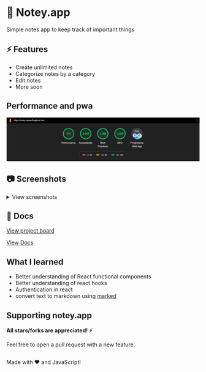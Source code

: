 # 📝 Notey.app

Simple notes app to keep track of important things

## ⚡ Features

- Create unlimited notes
- Categorize notes by a category
- Edit notes
- More soon

## Performance and pwa

![PWA](./docs/screens/notey-app-pwa.png)

## 📷 Screenshots

<details>
    <summary>View screenshots</summary>

### Sign in & Register

![signin](./docs/screens/signin.png)
![register](./docs/screens/register.png)

### Create note modal

![Create note](./docs/screens/create-note.png)

### Create new category

![Create note](./docs/screens/create-category.png)

### Main app

![main](./docs/screens/main-app.png)

</details>

## 📃 Docs

[View project board](https://github.com/Dev-CasperTheGhost/notey.app/projects/1)

[View Docs](docs/README.md)

## What I learned

- Better understanding of React functional components
- Better understanding of react hooks
- Authentication in react
- convert text to markdown using [marked](https://www.npmjs.com/package/marked)

## Supporting notey.app

**All stars/forks are appreciated! ⚡**

Feel free to open a pull request with a new feature.


## 
Made with ❤️ and JavaScript!
